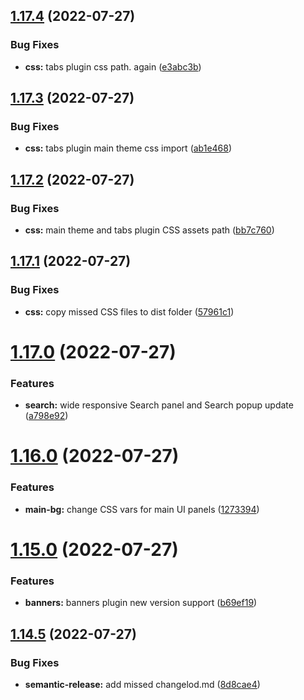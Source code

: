 ## [1.17.4](https://github.com/yoyurec/logseq-solarized-extended-theme/compare/v1.17.3...v1.17.4) (2022-07-27)


### Bug Fixes

* **css:** tabs plugin css path. again ([e3abc3b](https://github.com/yoyurec/logseq-solarized-extended-theme/commit/e3abc3b8b9f63a8526c3a8f4ba49d695eea271f1))

## [1.17.3](https://github.com/yoyurec/logseq-solarized-extended-theme/compare/v1.17.2...v1.17.3) (2022-07-27)


### Bug Fixes

* **css:** tabs plugin main theme css import ([ab1e468](https://github.com/yoyurec/logseq-solarized-extended-theme/commit/ab1e468f10ad7f071d101878eb0adb70c5a8afba))

## [1.17.2](https://github.com/yoyurec/logseq-solarized-extended-theme/compare/v1.17.1...v1.17.2) (2022-07-27)


### Bug Fixes

* **css:** main theme and tabs plugin CSS assets path ([bb7c760](https://github.com/yoyurec/logseq-solarized-extended-theme/commit/bb7c760b8394a665bfd89400b13d704556793056))

## [1.17.1](https://github.com/yoyurec/logseq-solarized-extended-theme/compare/v1.17.0...v1.17.1) (2022-07-27)


### Bug Fixes

* **css:** copy missed CSS files to dist folder ([57961c1](https://github.com/yoyurec/logseq-solarized-extended-theme/commit/57961c1a594fe955b08f71a63e4df80405db634b))

# [1.17.0](https://github.com/yoyurec/logseq-solarized-extended-theme/compare/v1.16.0...v1.17.0) (2022-07-27)


### Features

* **search:** wide responsive Search panel and Search popup update ([a798e92](https://github.com/yoyurec/logseq-solarized-extended-theme/commit/a798e92a85e74633fbdac1f0ccbee574fcd27ba6))

# [1.16.0](https://github.com/yoyurec/logseq-solarized-extended-theme/compare/v1.15.0...v1.16.0) (2022-07-27)


### Features

* **main-bg:** change CSS vars for main UI panels ([1273394](https://github.com/yoyurec/logseq-solarized-extended-theme/commit/127339434043802f8b3182312fe0854500646a43))

# [1.15.0](https://github.com/yoyurec/logseq-solarized-extended-theme/compare/v1.14.5...v1.15.0) (2022-07-27)


### Features

* **banners:** banners plugin new version support ([b69ef19](https://github.com/yoyurec/logseq-solarized-extended-theme/commit/b69ef191e948e5007ef2212c25c736a33594fd6e))

## [1.14.5](https://github.com/yoyurec/logseq-solarized-extended-theme/compare/v1.14.4...v1.14.5) (2022-07-27)


### Bug Fixes

* **semantic-release:** add missed changelod.md ([8d8cae4](https://github.com/yoyurec/logseq-solarized-extended-theme/commit/8d8cae4e965d46e90b669da795cb38fdd8578a64))
